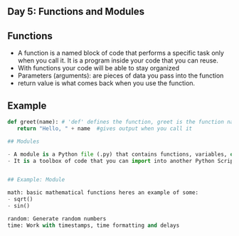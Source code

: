 ## Day 5: Functions and Modules

## Functions
- A function is a named block of code that performs a specific task only when you call it. It is a program inside your code that you can reuse.
- With functions your code will be able to stay organized
- Parameters (arguments): are pieces of data you pass into the function
- return value is what comes back when you use the function.  

## Example 
```python
def greet(name): # 'def' defines the function, greet is the function name
   return "Hello, " + name  #gives output when you call it

## Modules

- A module is a Python file (.py) that contains functions, variables, or classes.
- It is a toolbox of code that you can import into another Python Script


## Example: Module

math: basic mathematical functions heres an example of some:
- sqrt()
- sin()

random: Generate random numbers
time: Work with timestamps, time formatting and delays






















